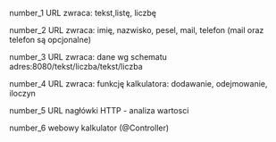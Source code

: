 number_1 URL zwraca: tekst,listę, liczbę

number_2 URL zwraca: imię, nazwisko, pesel, mail, telefon (mail oraz telefon są opcjonalne)

number_3 URL zwraca: dane wg schematu adres:8080/tekst/liczba/tekst/liczba

number_4 URL zwraca: funkcję kalkulatora: dodawanie, odejmowanie, iloczyn 

number_5 URL nagłówki HTTP - analiza wartosci

number_6 webowy kalkulator (@Controller)

